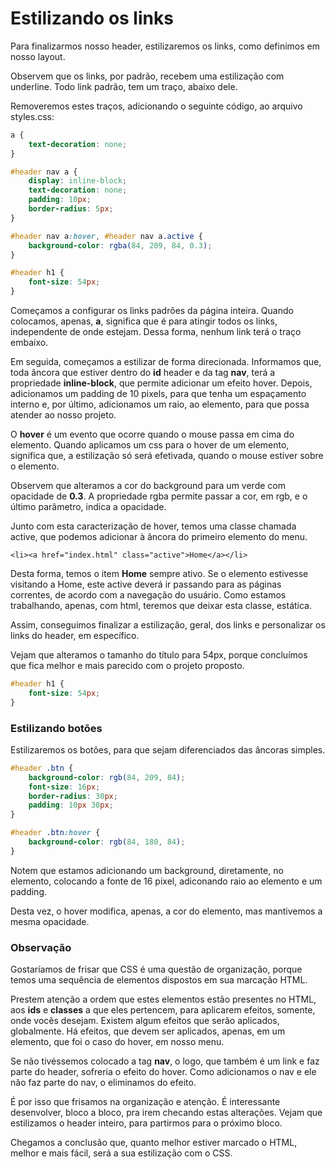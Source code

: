 # Estilizando os links

Para finalizarmos nosso header, estilizaremos os links, como definimos em nosso layout.

Observem que os links, por padrão, recebem uma estilização com underline. Todo link padrão, tem um traço, abaixo dele.

Removeremos estes traços, adicionando o seguinte código, ao arquivo styles.css:

```css
a {
    text-decoration: none;
}

#header nav a {
    display: inline-block;
    text-decoration: none;
    padding: 10px;
    border-radius: 5px;
}

#header nav a:hover, #header nav a.active {
    background-color: rgba(84, 209, 84, 0.3);
}

#header h1 {
    font-size: 54px;
}
```

Começamos a configurar os links padrões da página inteira. Quando colocamos, apenas, **a**, significa que é para atingir todos os links, independente de onde estejam. Dessa forma, nenhum link terá o traço embaixo.

Em seguida, começamos a estilizar de forma direcionada. Informamos que, toda âncora que estiver dentro do **id** header e da tag **nav**, terá a propriedade **inline-block**, que permite adicionar um efeito hover. Depois, adicionamos um padding de 10 pixels, para que tenha um espaçamento interno e, por último, adicionamos um raio, ao elemento, para que possa atender ao nosso projeto.

O **hover** é um evento que ocorre quando o mouse passa em cima do elemento. Quando aplicamos um css para o hover de um elemento, significa que, a estilização só será efetivada, quando o mouse estiver sobre o elemento.

Observem que alteramos a cor do background para um verde com opacidade de **0.3**. A propriedade rgba permite passar a cor, em rgb, e o último parâmetro, indica a opacidade.

Junto com esta caracterização de hover, temos uma classe chamada active, que podemos adicionar à âncora do primeiro elemento do menu.

`<li><a href="index.html" class="active">Home</a></li>`

Desta forma, temos o item **Home** sempre ativo. Se o elemento estivesse visitando a Home, este active deverá ir passando para as páginas correntes, de acordo com a navegação do usuário. Como estamos trabalhando, apenas, com html, teremos que deixar esta classe, estática.

Assim, conseguimos finalizar a estilização, geral, dos links e personalizar os links do header, em específico.

Vejam que alteramos o tamanho do título para 54px, porque concluímos que fica melhor e mais parecido com o projeto proposto.

```css
#header h1 {
    font-size: 54px;
}
```

### Estilizando botões

Estilizaremos os botões, para que sejam diferenciados das âncoras simples.

```css
#header .btn {
    background-color: rgb(84, 209, 84);
    font-size: 16px;
    border-radius: 30px;
    padding: 10px 30px;
}

#header .btn:hover {
    background-color: rgb(84, 180, 84);
}
```

Notem que estamos adicionando um background, diretamente, no elemento, colocando a fonte de 16 pixel, adiconando raio ao elemento e um padding.

Desta vez, o hover modifica, apenas, a cor do elemento, mas mantivemos a mesma opacidade.

### Observação

Gostaríamos de frisar que CSS é uma questão de organização, porque temos uma sequência de elementos dispostos em sua marcação HTML.

Prestem atenção a ordem que estes elementos estão presentes no HTML, aos **ids** e **classes** a que eles pertencem, para aplicarem efeitos, somente, onde vocês desejam. 
Existem algum efeitos que serão aplicados, globalmente. Há efeitos, que devem ser aplicados, apenas, em um elemento, que foi o caso do hover, em nosso menu.

Se não tivéssemos colocado a tag **nav**, o logo, que também é um link e faz parte do header, sofreria o efeito do hover. Como adicionamos o nav e ele não faz parte do nav, o eliminamos do efeito.

É por isso que frisamos na organização e atenção. É interessante desenvolver, bloco a bloco, pra irem checando estas alterações. Vejam que estilizamos o header inteiro, para partirmos para o próximo bloco.

Chegamos a conclusão que, quanto melhor estiver marcado o HTML, melhor e mais fácil, será a sua estilização com o CSS.